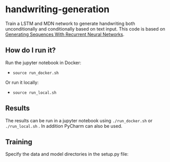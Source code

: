 # handwriting-generation

Train a LSTM and MDN network to generate handwriting both unconditionally and conditionally based on text input. This code is based on [Generating Sequences With Recurrent Neural Networks](https://arxiv.org/pdf/1308.0850.pdf).


## How do I run it?

Run the jupyter notebook in Docker:

* `source run_docker.sh`


Or run it locally:

* `source run_local.sh`


## Results

The results can be run in a jupyter notebook using `./run_docker.sh` or `./run_local.sh` . In addition PyCharm can also be used.



## Training

Specify the data and model directories in the setup.py file:

